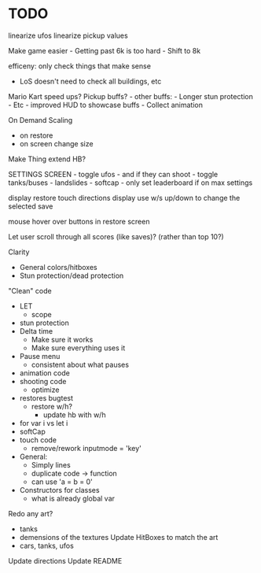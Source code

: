 # TODO

linearize ufos
linearize pickup values

Make game easier
    - Getting past 6k is too hard
        - Shift to 8k

efficeny: only check things that make sense
- LoS doesn't need to check all buildings, etc

Mario Kart speed ups?
Pickup buffs?
    - other buffs:
        - Longer stun protection
        - Etc
    - improved HUD to showcase buffs
    - Collect animation

On Demand Scaling
- on restore
- on screen change size

Make Thing extend HB?

SETTINGS SCREEN
    - toggle ufos
        - and if they can shoot
    - toggle tanks/buses
    - landslides
    - softcap
    - only set leaderboard if on max settings

display restore touch directions
display use w/s up/down to change the selected save

mouse hover over buttons in restore screen

Let user scroll through all scores (like saves)? (rather than top 10?)

Clarity
- General colors/hitboxes
- Stun protection/dead protection

"Clean" code
- LET
    - scope
- stun protection
- Delta time
    - Make sure it works
    - Make sure everything uses it
- Pause menu
    - consistent about what pauses
- animation code
- shooting code
    - optimize
- restores bugtest
    - restore w/h?
        - update hb with w/h
- for var i vs let i
- softCap
- touch code
    - remove/rework inputmode = 'key'
- General:
    - Simply lines
    - duplicate code -> function
    - can use 'a = b = 0'
- Constructors for classes
    - what is already global var

Redo any art?
- tanks
- demensions of the textures
Update HitBoxes to match the art
- cars, tanks, ufos

Update directions
Update README